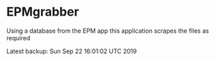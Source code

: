# EPMgrabber
Using a database from the EPM app this application scrapes the files as required


Latest backup: Sun Sep 22 16:01:02 UTC 2019
